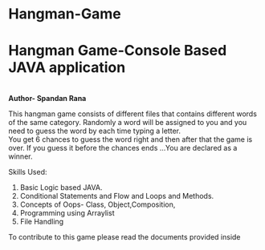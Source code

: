 # Hangman-Game
<H1> Hangman Game-Console Based JAVA application</H1>
<br>
<b> <B> Author- Spandan Rana </B></b>
<p>
  This hangman game consists of different files that contains different words of the same category. Randomly a word will be assigned to you and you need to guess the word by each time typing a letter.
<br>
  You get 6 chances to guess the word right and then after that the game is over. If you guess it before the chances ends ...You are declared as a winner.
</p>
<p>
  Skills Used: 
  <ol>
    <li>
      Basic Logic based JAVA.
    </li>
     <li>
      Conditional Statements and Flow and Loops and Methods.
    </li>
    <li>
      Concepts of Oops- Class, Object,Composition,
    </li>
    <li>
      Programming using Arraylist 
    </li>
    <li>
      File Handling
    </li>
  </ol>
</p>
<P>
  To contribute to this game please read the documents provided inside
</P>

